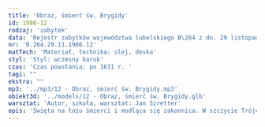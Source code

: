 ```yaml
---
title: 'Obraz, śmierć św. Brygidy'
id: 1986-12
rodzaj: 'zabytek'
data: 'Rejestr zabytków województwa lubelskiego B\264 z dn. 29 listopada 1986 r. '
nr: 'B.264.29.11.1986.12'
matTech: 'Materiał, technika: olej, deska'
styl: 'Styl: wczesny barok'
czas: 'Czas powstania: po 1631 r. '
tagi: ""
ekstra: ""
mp3: '../mp3/12 - Obraz, śmierć św. Brygidy.mp3'
obiekt3d: '../models/12 - Obraz, śmierć św. Brygidy.glb'
warsztat: 'Autor, szkoła, warsztat: Jan Szretter'
opis: 'Święta na łożu śmierci i modląca się zakonnica. W szczycie Trójca Święta i półpostacie aniołów na obłokach z girlandą róż białych, wieńcem i gałązkami palmy. Z ust Chrystusa sentencja: VENI SPONSA MEA CORONABERIS. Tonacja brunatna i ciemno stalowa, w szczycie jasno żółta. Karnacje jasno różowe, cienie szare. W tle tablicy na dole tytuł obrazu czerwienią: SANCTE MORTUAR ROMAE AD 1373 AETATIS SUAE 70 DIE 23 IUILII '
---
```




